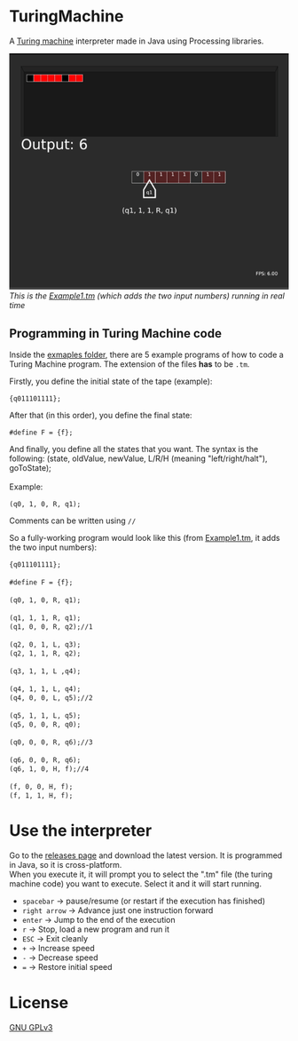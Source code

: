 # TuringMachine
A [Turing machine](https://en.wikipedia.org/wiki/Turing_machine) interpreter made in Java using Processing libraries.

![](resources/turing.gif)<br/>
_This is the [Example1.tm](https://github.com/margual56/TuringMachine/blob/f42250c67b4bccfd45451fed96c9bcbdbd805cdc/Examples/Example2.tm) (which adds the two input numbers) running in real time_

## Programming in Turing Machine code
Inside the [exmaples folder](https://github.com/margual56/TuringMachine/tree/master/Examples), there are 5 example programs of how to code a Turing Machine program. The extension of the files __has__ to be `.tm`.

Firstly, you define the initial state of the tape (example):
```Td
{q011101111};
```

After that (in this order), you define the final state:
```Td
#define F = {f};
```

And finally, you define all the states that you want. The syntax is the following: (state, oldValue, newValue, L/R/H (meaning "left/right/halt"), goToState);<br/><br/>
Example:
```Td
(q0, 1, 0, R, q1);
```

Comments can be written using `//`

So a fully-working program would look like this (from [Example1.tm](https://github.com/margual56/TuringMachine/blob/8517c6134f74cfb1042d1a34e34811b2b86143bd/Examples/Example1.tm), it adds the two input numbers):
```Td
{q011101111};

#define F = {f};

(q0, 1, 0, R, q1);

(q1, 1, 1, R, q1);
(q1, 0, 0, R, q2);//1

(q2, 0, 1, L, q3);
(q2, 1, 1, R, q2);

(q3, 1, 1, L ,q4);

(q4, 1, 1, L, q4);
(q4, 0, 0, L, q5);//2

(q5, 1, 1, L, q5);
(q5, 0, 0, R, q0);

(q0, 0, 0, R, q6);//3

(q6, 0, 0, R, q6);
(q6, 1, 0, H, f);//4

(f, 0, 0, H, f);
(f, 1, 1, H, f);
```

# Use the interpreter
Go to the [releases page](https://github.com/margual56/TuringMachine/releases) and download the latest version. It is programmed in Java, so it is cross-platform.<br/>
When you execute it, it will prompt you to select the ".tm" file (the turing machine code) you want to execute. Select it and it will start running.
  * `spacebar` -> pause/resume (or restart if the execution has finished)
  * `right arrow` -> Advance just one instruction forward
  * `enter` -> Jump to the end of the execution
  * `r` -> Stop, load a new program and run it
  * `ESC` -> Exit cleanly
  * `+` -> Increase speed
  * `-` -> Decrease speed
  * `=` -> Restore initial speed

# License
[GNU GPLv3](https://choosealicense.com/licenses/gpl-3.0/)
